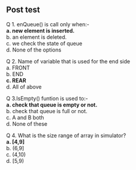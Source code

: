 ## Post test <br>
Q 1. enQueue() is call only when:-<br>
<b>a. new element is inserted.<br></b>
b. an element is deleted.<br>
c. we check the state of queue<br>
d. None of the options<br>

Q 2. Name of variable that is used for the end side <br>
a. FRONT<br>
b. END<br>
<b>c. REAR<br></b>
d. All of above<br>

Q 3.IsEmpty() funtion is used to:-<br>
<b>a. check that queue is empty or not.<br></b>
b. check that queue is full or not.<br>
c. A and B both<br>
d. None of these<br>

Q 4. What is the size range of array in simulator?<br>
<b>a. [4,9]</b><br>
b. (6,9] <br>
c. (4,10)<br>
d. [5,9)<br>

